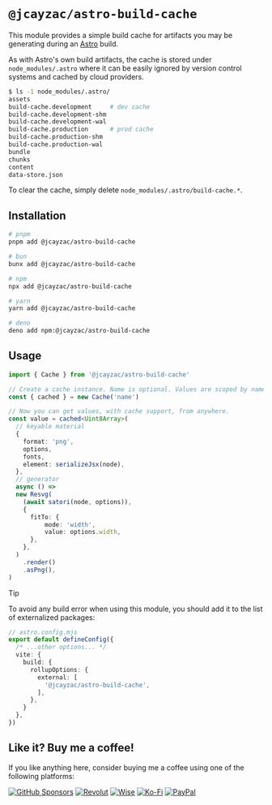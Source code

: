 # `@jcayzac/astro-build-cache`

This module provides a simple build cache for artifacts you may be generating during an [Astro](https://astro.build/) build.

As with Astro's own build artifacts, the cache is stored under `node_modules/.astro` where it can be easily ignored by version control systems and cached by cloud providers.

```sh
$ ls -1 node_modules/.astro/
assets
build-cache.development     # dev cache
build-cache.development-shm
build-cache.development-wal
build-cache.production      # prod cache
build-cache.production-shm
build-cache.production-wal
bundle
chunks
content
data-store.json
```

To clear the cache, simply delete `node_modules/.astro/build-cache.*`.

## Installation

```sh
# pnpm
pnpm add @jcayzac/astro-build-cache

# bun
bunx add @jcayzac/astro-build-cache

# npm
npx add @jcayzac/astro-build-cache

# yarn
yarn add @jcayzac/astro-build-cache

# deno
deno add npm:@jcayzac/astro-build-cache
```

## Usage

```ts
import { Cache } from '@jcayzac/astro-build-cache'

// Create a cache instance. Name is optional. Values are scoped by name.
const { cached } = new Cache('name')

// Now you can get values, with cache support, from anywhere.
const value = cached<Uint8Array>(
  // keyable material
  {
    format: 'png',
    options,
    fonts,
    element: serializeJsx(node),
  },
  // generator
  async () =>
  new Resvg(
    (await satori(node, options)),
    {
      fitTo: {
          mode: 'width',
          value: options.width,
      },
    },
  )
    .render()
    .asPng(),
)
```

> [!TIP]
> To avoid any build error when using this module, you should add it to the list of externalized packages:
>
> ```ts
> // astro.config.mjs
> export default defineConfig({
>   /* ...other options... */
>   vite: {
>     build: {
>       rollupOptions: {
>         external: [
>           '@jcayzac/astro-build-cache',
>         ],
>       },
>     }
>   },
> })
> ```

## Like it? Buy me a coffee!

If you like anything here, consider buying me a coffee using one of the following platforms:

[![GitHub Sponsors](https://img.shields.io/badge/GitHub%20Sponsors-E30074?logo=github&logoColor=fff&style=for-the-badge)](https://github.com/sponsors/jcayzac) [![Revolut](https://img.shields.io/badge/Revolut-E30074?logo=revolut&logoColor=fff&style=for-the-badge)](https://revolut.me/julienswap) [![Wise](https://img.shields.io/badge/Wise-E30074?logo=wise&logoColor=fff&style=for-the-badge)](https://wise.com/pay/me/julienc375) [![Ko-Fi](https://img.shields.io/badge/Ko--Fi-E30074?logo=kofi&logoColor=fff&style=for-the-badge)](https://ko-fi.com/jcayzac) [![PayPal](https://img.shields.io/badge/PayPal-E30074?logo=paypal&logoColor=fff&style=for-the-badge)](https://paypal.me/jcayzac)